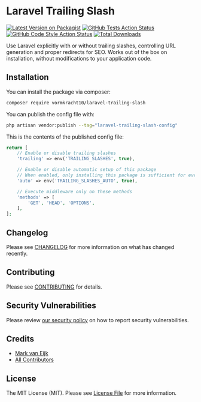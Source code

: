 # Laravel Trailing Slash

[![Latest Version on Packagist](https://img.shields.io/packagist/v/vormkracht10/laravel-trailing-slash.svg?style=flat-square)](https://packagist.org/packages/vormkracht10/laravel-trailing-slash)
[![GitHub Tests Action Status](https://img.shields.io/github/actions/workflow/status/vormkracht10/laravel-trailing-slash/run-tests.yml?branch=main&label=tests&style=flat-square)](https://github.com/vormkracht10/laravel-trailing-slash/actions?query=workflow%3Arun-tests+branch%3Amain)
[![GitHub Code Style Action Status](https://img.shields.io/github/actions/workflow/status/vormkracht10/laravel-trailing-slash/fix-php-code-style-issues.yml?branch=main&label=code%20style&style=flat-square)](https://github.com/vormkracht10/laravel-trailing-slash/actions?query=workflow%3A"Fix+PHP+code+style+issues"+branch%3Amain)
[![Total Downloads](https://img.shields.io/packagist/dt/vormkracht10/laravel-trailing-slash.svg?style=flat-square)](https://packagist.org/packages/vormkracht10/laravel-trailing-slash)

Use Laravel explicitly with or without trailing slashes, controlling URL generation and proper redirects for SEO. Works out of the box on installation, without modifications to your application code.

## Installation

You can install the package via composer:

```bash
composer require vormkracht10/laravel-trailing-slash
```

You can publish the config file with:

```bash
php artisan vendor:publish --tag="laravel-trailing-slash-config"
```

This is the contents of the published config file:

```php
return [
    // Enable or disable trailing slashes
    'trailing' => env('TRAILING_SLASHES', true),

    // Enable or disable automatic setup of this package
    // When enabled, only installing this package is sufficient for everything to work
    'auto' => env('TRAILING_SLASHES_AUTO', true),

    // Execute middleware only on these methods
    'methods' => [
        'GET', 'HEAD', 'OPTIONS',
    ],
];
```

## Changelog

Please see [CHANGELOG](CHANGELOG.md) for more information on what has changed recently.

## Contributing

Please see [CONTRIBUTING](CONTRIBUTING.md) for details.

## Security Vulnerabilities

Please review [our security policy](../../security/policy) on how to report security vulnerabilities.

## Credits

- [Mark van Eijk](https://github.com/markvaneijk)
- [All Contributors](../../contributors)

## License

The MIT License (MIT). Please see [License File](LICENSE.md) for more information.
